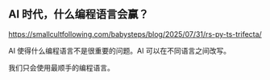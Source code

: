 ## AI 时代，什么编程语言会赢？

https://smallcultfollowing.com/babysteps/blog/2025/07/31/rs-py-ts-trifecta/

AI 使得什么编程语言不是很重要的问题。AI 可以在不同语言之间改写。

我们只会使用最顺手的编程语言。